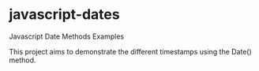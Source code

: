 # javascript-dates
Javascript Date Methods Examples

This project aims to demonstrate the different timestamps using the Date() method.
